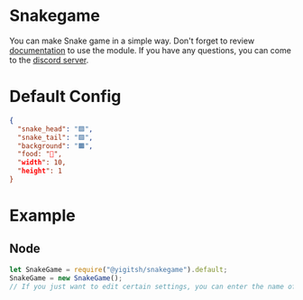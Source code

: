 # Snakegame
You can make Snake game in a simple way. Don't forget to review [documentation](https://sherlockyigit.github.io/snakegame) to use the module. If you have any questions, you can come to the [discord server](https://discord.gg/YdHRnsc).

# Default Config
```json
{
  "snake_head": "🟩",
  "snake_tail": "🟩",
  "background": "🟫",
  "food: "🥝",
  "width": 10,
  "height": 1
}
```
# Example 
## Node 
```js
let SnakeGame = require("@yigitsh/snakegame").default;
SnakeGame = new SnakeGame();
// If you just want to edit certain settings, you can enter the name of the setting you want to edit and do it, you don't need to type the entire config directly there
```
